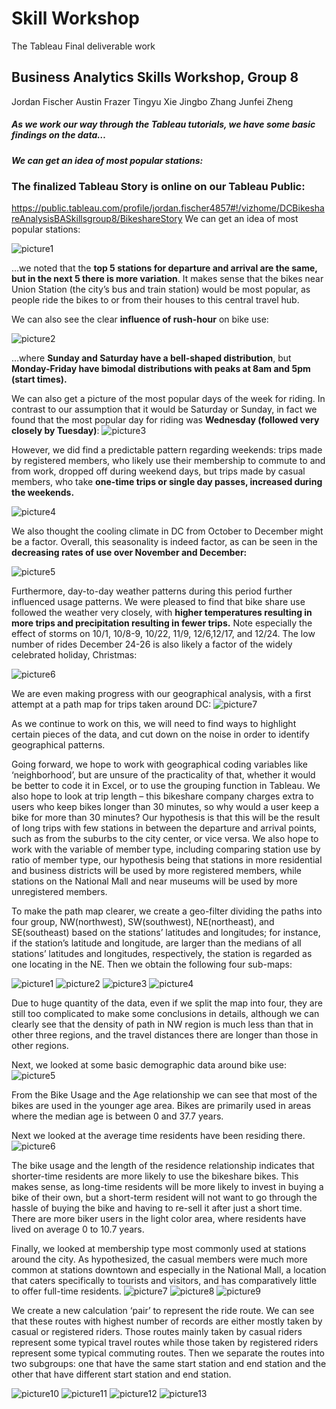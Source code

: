 # Skill Workshop 
The Tableau Final deliverable work 


## Business Analytics Skills Workshop, Group 8

Jordan Fischer
Austin Frazer
Tingyu Xie
Jingbo Zhang
Junfei Zheng

##### As we work our way through the Tableau tutorials, we have some basic findings on the data…

##### We can get an idea of most popular stations: 
### The finalized Tableau Story is online on our Tableau Public:
https://public.tableau.com/profile/jordan.fischer4857#!/vizhome/DCBikeshareAnalysisBASkillsgroup8/BikeshareStory
We can get an idea of most popular stations: 

![picture1](https://user-images.githubusercontent.com/21350380/32204532-2ff21156-bdc0-11e7-928c-944ed24ded7a.png)

…we noted that the **top 5 stations for departure and arrival are the same, but in the next 5 there is more variation**. It makes sense that the bikes near Union Station (the city’s bus and train station) would be most popular, as people ride the bikes to or from their houses to this central travel hub. 

We can also see the clear **influence of rush-hour** on bike use:

![picture2](https://user-images.githubusercontent.com/21350380/32204536-34448aea-bdc0-11e7-9769-3778d848b190.png)

…where **Sunday and Saturday have a bell-shaped distribution**, but **Monday-Friday have bimodal distributions with peaks at 8am and 5pm (start times).** 

We can also get a picture of the most popular days of the week for riding. In contrast to our assumption that it would be Saturday or Sunday, in fact we found that the most popular day for riding was **Wednesday (followed very closely by Tuesday)**:
![picture3](https://user-images.githubusercontent.com/21350380/32204538-36036734-bdc0-11e7-96d7-31754978db97.png)

However, we did find a predictable pattern regarding weekends: trips made by registered members, who likely use their membership to commute to and from work, dropped off during weekend days, but trips made by casual members, who take **one-time trips or single day passes, increased during the weekends.** 

![picture4](https://user-images.githubusercontent.com/21350380/32204539-379b5778-bdc0-11e7-9744-92f12f4b678f.png)

We also thought the cooling climate in DC from October to December might be a factor. Overall, this seasonality is indeed factor, as can be seen in the **decreasing rates of use over November and December:** 

![picture5](https://user-images.githubusercontent.com/21350380/32204540-39be1ee6-bdc0-11e7-9a7a-6d32cbc19633.png)

Furthermore, day-to-day weather patterns during this period further influenced usage patterns. We were pleased to find that bike share use followed the weather very closely, with **higher temperatures resulting in more trips and precipitation resulting in fewer trips.** Note especially the effect of storms on 10/1, 10/8-9, 10/22, 11/9, 12/6,12/17, and 12/24. The low number of rides December 24-26 is also likely a factor of the widely celebrated holiday, Christmas:

![picture6](https://user-images.githubusercontent.com/21350380/32204542-3ccca1ca-bdc0-11e7-81fd-d55a0962fe50.png)

We are even making progress with our geographical analysis, with a first attempt at a path map for trips taken around DC:
![picture7](https://user-images.githubusercontent.com/21350380/32204546-3fa7a4c6-bdc0-11e7-9c8b-b16d104439f1.png)

As we continue to work on this, we will need to find ways to highlight certain pieces of the data, and cut down on the noise in order to identify geographical patterns. 

Going forward, we hope to work with geographical coding variables like ‘neighborhood’, but are unsure of the practicality of that, whether it would be better to code it in Excel, or to use the grouping function in Tableau. We also hope to look at trip length – this bikeshare company charges extra to users who keep bikes longer than 30 minutes, so why would a user keep a bike for more than 30 minutes? Our hypothesis is that this will be the result of long trips with few stations in between the departure and arrival points, such as from the suburbs to the city center, or vice versa. We also hope to work with the variable of member type, including comparing station use by ratio of member type, our hypothesis being that stations in more residential and business districts will be used by more registered members, while stations on the National Mall and near museums will be used by more unregistered members. 


To make the path map clearer, we create a geo-filter dividing the paths into four group, NW(northwest), SW(southwest), NE(northeast), and SE(southeast) based on the stations’ latitudes and longitudes; for instance, if the station’s latitude and longitude, are larger than the medians of all stations’ latitudes and longitudes, respectively, the station is regarded as one locating in the NE. Then we obtain the following four sub-maps:

![picture1](https://user-images.githubusercontent.com/21350380/33451864-5529dd24-d5de-11e7-8cdb-f47468509747.png)
![picture2](https://user-images.githubusercontent.com/21350380/33451870-59d763aa-d5de-11e7-8e00-31aafaeace88.png)
![picture3](https://user-images.githubusercontent.com/21350380/33451871-5ab34fa0-d5de-11e7-9a29-c632b2c431d8.png)
![picture4](https://user-images.githubusercontent.com/21350380/33451873-5b90dbb8-d5de-11e7-90fd-7a7d2022ec71.png)

Due to huge quantity of the data, even if we split the map into four, they are still too complicated to make some conclusions in details, although we can clearly see that the density of path in NW region is much less than that in other three regions, and the travel distances there are longer than those in other regions. 

Next, we looked at some basic demographic data around bike use: 
![picture5](https://user-images.githubusercontent.com/21350380/33451874-5d497abe-d5de-11e7-9455-33989f3f35bc.png)

From the Bike Usage and the Age relationship we can see that most of the bikes are used in the younger age area. Bikes are primarily used in areas where the median age is between 0 and 37.7 years. 

Next we looked at the average time residents have been residing there. 
![picture6](https://user-images.githubusercontent.com/21350380/33451877-5e1dab68-d5de-11e7-9a59-2be20624659e.png)

The bike usage and the length of the residence relationship indicates that shorter-time residents are more likely to use the bikeshare bikes. This makes sense, as long-time residents will be more likely to invest in buying a bike of their own, but a short-term resident will not want to go through the hassle of buying the bike and having to re-sell it after just a short time. There are more biker users in the light color area, where residents have lived on average 0 to 10.7 years.  

Finally, we looked at membership type most commonly used at stations around the city. As hypothesized, the casual members were much more common at stations downtown and especially in the National Mall, a location that caters specifically to tourists and visitors, and has comparatively little to offer full-time residents. 
![picture7](https://user-images.githubusercontent.com/21350380/33451878-5f740746-d5de-11e7-9966-0bf1ad06cc6d.png)
![picture8](https://user-images.githubusercontent.com/21350380/33451884-61ceb540-d5de-11e7-913d-93be11c2941d.png)
![picture9](https://user-images.githubusercontent.com/21350380/33451888-62c623f2-d5de-11e7-88ce-2a4f7b254de7.png)

We create a new calculation ‘pair’ to represent the ride route. We can see that these routes with highest number of records are either mostly taken by casual or registered riders. Those routes mainly taken by casual riders represent some typical travel routes while those taken by registered riders represent some typical commuting routes. Then we separate the routes into two subgroups: one that have the same start station and end station and the other that have different start station and end station.

![picture10](https://user-images.githubusercontent.com/21350380/33451890-63a5bf26-d5de-11e7-9320-a556271487a5.png)
![picture11](https://user-images.githubusercontent.com/21350380/33451891-64ca1bb8-d5de-11e7-85c1-3e39fbd28ea6.png)
![picture12](https://user-images.githubusercontent.com/21350380/33451892-659a0a4e-d5de-11e7-9e0b-078893448669.png)
![picture13](https://user-images.githubusercontent.com/21350380/33451893-666d944a-d5de-11e7-8821-c10f1f69ecb7.png)





